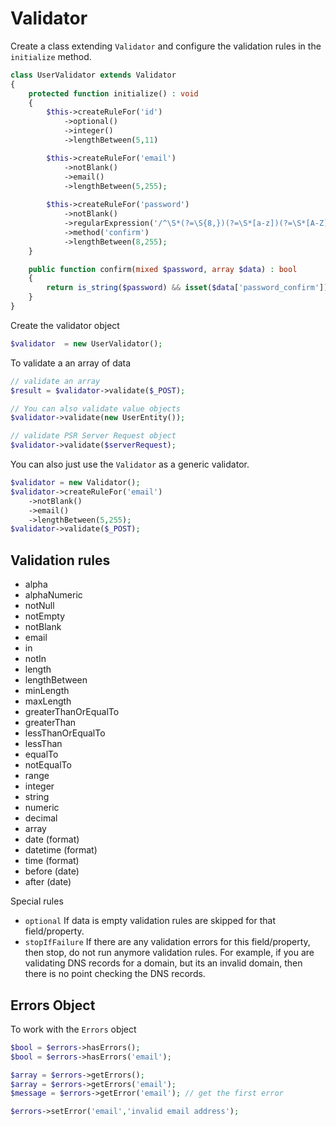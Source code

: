 # Validator

Create a class extending `Validator` and configure the validation rules in the `initialize` method.

```php
class UserValidator extends Validator
{
    protected function initialize() : void 
    {
        $this->createRuleFor('id')
            ->optional() 
            ->integer() 
            ->lengthBetween(5,11)

        $this->createRuleFor('email')
            ->notBlank()
            ->email()
            ->lengthBetween(5,255);
        
        $this->createRuleFor('password')
            ->notBlank()
            ->regularExpression('/^\S*(?=\S{8,})(?=\S*[a-z])(?=\S*[A-Z])(?=\S*[\d])\S*$/');
            ->method('confirm')
            ->lengthBetween(8,255);
    }

    public function confirm(mixed $password, array $data) : bool 
    {
        return is_string($password) && isset($data['password_confirm']) && $password === $data['password_confirm'];
    }
}
```

Create the validator object

```php
$validator  = new UserValidator();
```

To validate a an array of data

```php
// validate an array
$result = $validator->validate($_POST);

// You can also validate value objects
$validator->validate(new UserEntity());

// validate PSR Server Request object
$validator->validate($serverRequest);
```


You can also just use the `Validator` as a generic validator.

```php
$validator = new Validator();
$validator->createRuleFor('email')
    ->notBlank()
    ->email()
    ->lengthBetween(5,255);
$validator->validate($_POST);
```


## Validation rules

- alpha
- alphaNumeric
- notNull
- notEmpty
- notBlank
- email
- in
- notIn
- length
- lengthBetween
- minLength
- maxLength
- greaterThanOrEqualTo
- greaterThan
- lessThanOrEqualTo
- lessThan
- equalTo
- notEqualTo
- range
- integer
- string
- numeric
- decimal
- array
- date (format)
- datetime (format)
- time (format)
- before (date)
- after  (date)

Special rules

- `optional` If data is empty validation rules are skipped for that field/property.
- `stopIfFailure` If there are any validation errors for this field/property, then stop, do not run anymore validation rules. For example, if you are validating DNS records for a domain, but its an invalid domain, then there is no point checking the DNS records.

## Errors Object

To work with the `Errors` object

```php
$bool = $errors->hasErrors();
$bool = $errors->hasErrors('email');

$array = $errors->getErrors();
$array = $errors->getErrors('email');
$message = $errors->getError('email'); // get the first error

$errors->setError('email','invalid email address');
```
